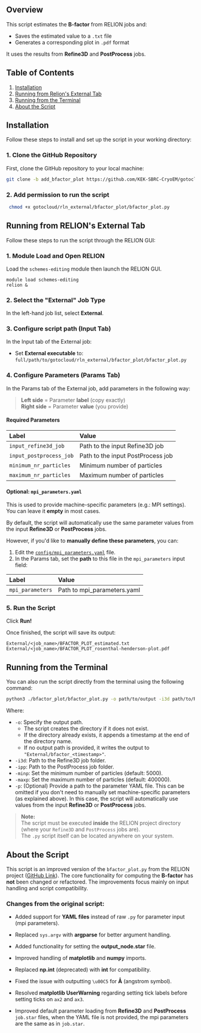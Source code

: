 ## Overview

This script estimates the **B-factor** from RELION jobs and:

- Saves the estimated value to a `.txt` file
- Generates a corresponding plot in `.pdf` format

It uses the results from **Refine3D** and **PostProcess** jobs.

## Table of Contents
1. [Installation](#installation)
2. [Running from Relion's External Tab](#running-from-relions-external-tab)
3. [Running from the Terminal](#running-from-the-terminal)
4. [About the Script](#about-the-script)

## Installation

Follow these steps to install and set up the script in your working directory:

### 1. Clone the GitHub Repository

First, clone the GitHub repository to your local machine:

```bash
git clone -b add_bfactor_plot https://github.com/KEK-SBRC-CryoEM/gotocloud.git
```

### 2. Add permission to run the script
```bash
 chmod +x gotocloud/rln_external/bfactor_plot/bfactor_plot.py
 ```

## Running from RELION's External Tab

Follow these steps to run the script through the RELION GUI:

### 1. Module Load and Open RELION
Load the `schemes-editing` module then launch the RELION GUI.
```
module load schemes-editing
relion &
```

### 2. Select the "External" Job Type

In the left-hand job list, select **External**.

### 3. Configure script path (Input Tab)

In the Input tab of the External job:
- Set **External executable** to: `full/path/to/gotocloud/rln_external/bfactor_plot/bfactor_plot.py`

### 4. Configure Parameters (Params Tab)

In the Params tab of the External job, add parameters in the following way:

> **Left side** = Parameter **label** (copy exactly)  
> **Right side** = Parameter **value** (you provide)

#### **Required Parameters**
| Label                    | Value                                 |
|:-------------------------|:--------------------------------------|
| `input_refine3d_job`     | Path to the input Refine3D job        |
| `input_postprocess_job`  | Path to the input PostProcess job     |
| `minimum_nr_particles`   | Minimum number of particles           |
| `maximum_nr_particles`   | Maximum number of particles           |

#### **Optional: `mpi_parameters.yaml`**
This is used to provide machine-specific parameters (e.g.: MPI settings). You can leave it **empty** in most cases.

By default, the script will automatically use the same parameter values from the input **Refine3D** or **PostProcess** jobs.

However, if you'd like to **manually define these parameters**, you can:

1. Edit the [`config/mpi_parameters.yaml`](config/mpi_parameters.yaml) file.
2. In the Params tab, set the **path** to this file in the `mpi_parameters` input field:

| Label                    | Value                              |
|:-------------------------|:-----------------------------------|
| `mpi_parameters`         | Path to mpi_parameters.yaml        |


### 5. Run the Script

Click **Run!**

Once finished, the script will save its output:
```
External/<job_name>/BFACTOR_PLOT_estimated.txt
External/<job_name>/BFACTOR_PLOT_rosenthal-henderson-plot.pdf
```

## Running from the Terminal
You can also run the script directly from the terminal using the following command:

```bash
python3 ./bfactor_plot/bfactor_plot.py -o path/to/output -i3d path/to/Refine3D/jobXXX/ -ipp path/to/PostProcess/jobYYY/ --minimum_nr_particles 225 --maximum_nr_particles 7200 -p path_parameter.yaml
```

Where:
- `-o`: Specify the output path. 
   - The script creates the directory if it does not exist. 
   - If the directory already exists, it appends a timestamp at the end of the directory name. 
   - If no output path is provided, it writes the output to `"External/bfactor_<timestamp>"`.
- `-i3d`: Path to the Refine3D job folder.
- `-ipp`: Path to the PostProcess job folder.
- `-minp`: Set the minimum number of particles (default: 5000).
- `-maxp`: Set the maximum number of particles (default: 400000).
- `-p`: (Optional) Provide a path to the parameter YAML file. This can be omitted if you don't need to manually set machine-specific parameters (as explained above). In this case, the script will automatically use values from the input **Refine3D** or **PostProcess** jobs.

> **Note:**  
> The script must be executed **inside** the RELION project directory (where your `Refine3D` and `PostProcess` jobs are).  
> The `.py` script itself can be located anywhere on your system. 

## About the Script

This script is an improved version of the `bfactor_plot.py` from the RELION project ([GitHub Link](https://github.com/3dem/relion/blob/master/scripts/bfactor_plot.py)). The core functionality for computing the **B-factor** has **not** been changed or refactored. The improvements focus mainly on input handling and script compatibility.

### Changes from the original script:
- Added support for **YAML files** instead of raw `.py` for parameter input (mpi parameters).

- Replaced `sys.argv` with **argparse** for better argument handling.
- Added functionality for setting the **output_node.star** file.
- Improved handling of **matplotlib** and **numpy** imports.
- Replaced **np.int** (deprecated) with **int** for compatibility.
- Fixed the issue with outputting `\u00C5` for **Å** (angstrom symbol).
- Resolved **matplotlib UserWarning** regarding setting tick labels before setting ticks on `ax2` and `ax3`.
- Improved default parameter loading from **Refine3D** and **PostProcess** `job.star` files, when the YAML file is not provided, the mpi parameters are the same as in `job.star`.

